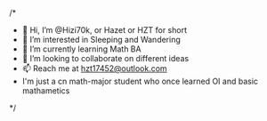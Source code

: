 /*
- 👋 Hi, I’m @Hizi70k, or Hazet or HZT for short
- 👀 I’m interested in Sleeping and Wandering
- 🌱 I’m currently learning Math BA
- 💞️ I’m looking to collaborate on different ideas
- 📫 Reach me at hzt17452@outlook.com
- I'm just a cn math-major student who once learned OI and basic mathametics
<!---
Hizi70k/Hizi70k is a ✨ special ✨ repository because its `README.md` (this file) appears on your GitHub profile.
You can click the Preview link to take a look at your changes.
--->
*/
